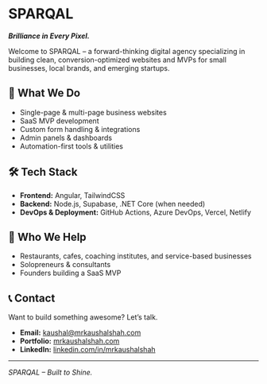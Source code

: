 # SPARQAL

**_Brilliance in Every Pixel._**

Welcome to SPARQAL – a forward-thinking digital agency specializing in building clean, conversion-optimized websites and MVPs for small businesses, local brands, and emerging startups.

## 🚀 What We Do

- Single-page & multi-page business websites
- SaaS MVP development
- Custom form handling & integrations
- Admin panels & dashboards
- Automation-first tools & utilities

## 🛠️ Tech Stack

- **Frontend:** Angular, TailwindCSS
- **Backend:** Node.js, Supabase, .NET Core (when needed)
- **DevOps & Deployment:** GitHub Actions, Azure DevOps, Vercel, Netlify

## 💼 Who We Help

- Restaurants, cafes, coaching institutes, and service-based businesses
- Solopreneurs & consultants
- Founders building a SaaS MVP

## 📞 Contact

Want to build something awesome? Let’s talk.

- **Email:** kaushal@mrkaushalshah.com  
- **Portfolio:** [mrkaushalshah.com](https://www.mrkaushalshah.com)  
- **LinkedIn:** [linkedin.com/in/mrkaushalshah](https://www.linkedin.com/in/mrkaushalshah)

---

_SPARQAL – Built to Shine._
